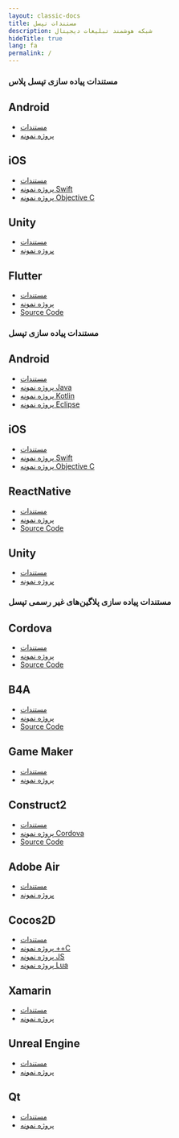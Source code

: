 ```yaml
---
layout: classic-docs
title: مستندات تپسل 
description: شبکه هوشمند تبلیغات دیجیتال
hideTitle: true
lang: fa
permalink: /
---
```


<h3>مستندات پیاده سازی تپسل پلاس</h3>

<div class="row home-card-group" markdown="0">
  <div class="col-12 col-sm-6">
    <div class="home-card">
      <h2>Android</h2>
      <ul>
        <li><a href="{{ site.baseurl }}/plus-sdk/android/main">مستندات</a></li>
        <li><a href="https://github.com/tapsellorg/TapsellPlusSDK-AndroidSample">پروژه نمونه</a></li>
      </ul>
    </div>
  </div>

  <div class="col-12 col-sm-6">
    <div class="home-card">
      <h2>iOS</h2>
      <ul>
        <li><a href="{{ site.baseurl }}/invalid-page">مستندات</a></li>
        <li><a href="https://github.com/tapsellorg/TapsellPlusSDK-SwiftSample">پروژه نمونه Swift</a></li>
        <li><a href="https://github.com/tapsellorg/TapsellPlusSDK-ObjectiveCSample">پروژه نمونه Objective C</a></li>
      </ul>
    </div>
  </div>

  <div class="col-12 col-sm-6">
    <div class="home-card">
      <h2>Unity</h2>
      <ul>
        <li><a href="{{ site.baseurl }}/plus-sdk/unity/main">مستندات</a></li>
        <li><a href="https://github.com/tapsellorg/TapsellPlusSDK-UnitySample">پروژه نمونه</a></li>
      </ul>
    </div>
  </div>

  <div class="col-12 col-sm-6">
    <div class="home-card">
      <h2>Flutter</h2>
      <ul>
        <li><a href="{{ site.baseurl }}/plus-sdk/flutter/main">مستندات</a></li>
        <li><a href="https://github.com/tapsellorg/TapsellPlusSDK-FlutterSample">پروژه نمونه</a></li>
        <li><a href="https://github.com/tapsellorg/TapsellPlusSDK-FlutterPlugin">Source Code</a></li>
      </ul>
    </div>
  </div>
</div>

<h3>مستندات پیاده سازی تپسل</h3>

<div class="row home-card-group" markdown="0">
  <div class="col-12 col-sm-6">
    <div class="home-card">
      <h2>Android</h2>
      <ul>
        <li><a href="{{ site.baseurl }}/tapsell-sdk/android/main">مستندات</a></li>
        <li><a href="https://github.com/tapsellorg/TapsellSDK-AndroidSample">پروژه نمونه Java</a></li>
        <li><a href="https://github.com/tapsellorg/TapsellSDK-KotlinSample">پروژه نمونه Kotlin</a></li>
        <li><a href="https://github.com/tapsellorg/TapsellSDK-EclipseSample">پروژه نمونه Eclipse</a></li>
      </ul>
    </div>
  </div>

  <div class="col-12 col-sm-6">
    <div class="home-card">
      <h2>iOS</h2>
      <ul>
        <li><a href="{{ site.baseurl }}/invalid-page">مستندات</a></li>
        <li><a href="https://github.com/tapselladnet/TapsellSDK_Swift_Sample">پروژه نمونه Swift</a></li>
        <li><a href="https://github.com/tapselladnet/TapsellSDK_ObjC_Sample">پروژه نمونه Objective C</a></li>
      </ul>
    </div>
  </div>

  <div class="col-12 col-sm-6">
    <div class="home-card">
      <h2>ReactNative</h2>
      <ul>
        <li><a href="{{ site.baseurl }}/tapsell-sdk/react/main">مستندات</a></li>
        <li><a href="https://github.com/tapsellorg/TapsellSDK-ReactNativePlugin">پروژه نمونه</a></li>
        <li><a href="https://github.com/tapsellorg/TapsellSDK-ReactNativeSample">Source Code</a></li>
      </ul>
    </div>
  </div>

  <div class="col-12 col-sm-6">
    <div class="home-card">
      <h2>Unity</h2>
      <ul>
        <li><a href="{{ site.baseurl }}/tapsell-sdk/unity/main">مستندات</a></li>
        <li><a href="https://github.com/tapsellorg/TapsellSDK-UnitySample">پروژه نمونه</a></li>
      </ul>
    </div>
  </div>
</div>

<h3>مستندات پیاده سازی پلاگین‌های غیر رسمی تپسل</h3>

<div class="row home-card-group" markdown="0">
  <div class="col-12 col-sm-6">
    <div class="home-card">
      <h2>Cordova</h2>
      <ul>
        <li><a href="{{ site.baseurl }}/invalid-page">مستندات</a></li>
        <li><a href="https://github.com/tapsellorg/TapsellSDK-CordovaSample">پروژه نمونه</a></li>
        <li><a href="https://github.com/tapsellorg/TapsellSDK-CordovaPlugin">Source Code</a></li>
      </ul>
    </div>
  </div>

  <div class="col-12 col-sm-6">
    <div class="home-card">
      <h2>B4A</h2>
      <ul>
        <li><a href="{{ site.baseurl }}/invalid-page">مستندات</a></li>
        <li><a href="https://github.com/tapsellorg/TapsellSDK-B4ASample">پروژه نمونه</a></li>
        <li><a href="https://github.com/tapsellorg/TapsellSDK-B4APlugin">Source Code</a></li>
      </ul>
    </div>
  </div>

  <div class="col-12 col-sm-6">
    <div class="home-card">
      <h2>Game Maker</h2>
      <ul>
        <li><a href="{{ site.baseurl }}/invalid-page">مستندات</a></li>
        <li><a href="https://github.com/tapselladnet/TapsellSDK_GameMaker_Sample">پروژه نمونه</a></li>
      </ul>
    </div>
  </div>

  <div class="col-12 col-sm-6">
    <div class="home-card">
      <h2>Construct2</h2>
      <ul>
        <li><a href="{{ site.baseurl }}/invalid-page">مستندات</a></li>
        <li><a href="https://github.com/tapselladnet/TapsellSDK_Construct2_Cordova_Sample">پروژه نمونه Cordova</a></li>
        <li><a href="https://github.com/tapselladnet/TapsellConstruct2PluginSample">Source Code</a></li>
      </ul>
    </div>
  </div>

  <div class="col-12 col-sm-6">
    <div class="home-card">
      <h2>Adobe Air</h2>
      <ul>
        <li><a href="{{ site.baseurl }}/invalid-page">مستندات</a></li>
        <li><a href="https://github.com/tapselladnet/TapsellSDK_FlashBuilder_Sample">پروژه نمونه</a></li>
      </ul>
    </div>
  </div>

  <div class="col-12 col-sm-6">
    <div class="home-card">
      <h2>Cocos2D</h2>
      <ul>
        <li><a href="{{ site.baseurl }}/invalid-page">مستندات</a></li>
        <li><a href="https://github.com/tapselladnet/TapsellSDK_Cocos2Dx_Cpp_Sample">پروژه نمونه ++C</a></li>
        <li><a href="https://github.com/tapselladnet/TapsellSDK_Cocos2Dx_Js_Sample">پروژه نمونه JS</a></li>
        <li><a href="https://github.com/tapselladnet/TapsellSDK_Cocos2Dx_Lua_Sample">پروژه نمونه Lua</a></li>
      </ul>
    </div>
  </div>

  <div class="col-12 col-sm-6">
    <div class="home-card">
      <h2>Xamarin</h2>
      <ul>
        <li><a href="{{ site.baseurl }}/invalid-page">مستندات</a></li>
        <li><a href="https://github.com/hermamitr/TapsellSDK_v3_Xamarin">پروژه نمونه</a></li>
      </ul>
    </div>
  </div>

  <div class="col-12 col-sm-6">
    <div class="home-card">
      <h2>Unreal Engine</h2>
      <ul>
        <li><a href="{{ site.baseurl }}/invalid-page">مستندات</a></li>
        <li><a href="https://github.com/tapselladnet/TapsellSDK_UnrealEngine_Sample">پروژه نمونه</a></li>
      </ul>
    </div>
  </div>

  <div class="col-12 col-sm-6">
    <div class="home-card">
      <h2>Qt</h2>
      <ul>
        <li><a href="{{ site.baseurl }}/invalid-page">مستندات</a></li>
        <li><a href="https://github.com/tapselladnet/TapsellSDK_Qt_Sample">پروژه نمونه</a></li>
      </ul>
    </div>
  </div>
</div>
